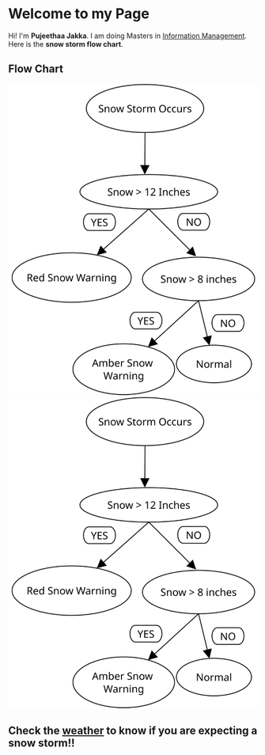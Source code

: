 # Welcome to my Page

Hi! I'm  **Pujeethaa Jakka**. I am doing Masters in [Information Management](https://ischool.illinois.edu/degrees-programs/ms-information-management). Here is the **snow storm flow chart**. 


## Flow Chart

![Snow](Pujeethaa_Snow.svg)
![Sample diagram](Pujeethaa_snow.svg)

## Check the [weather](https://weather.com/) to know if you are expecting a snow storm!!
